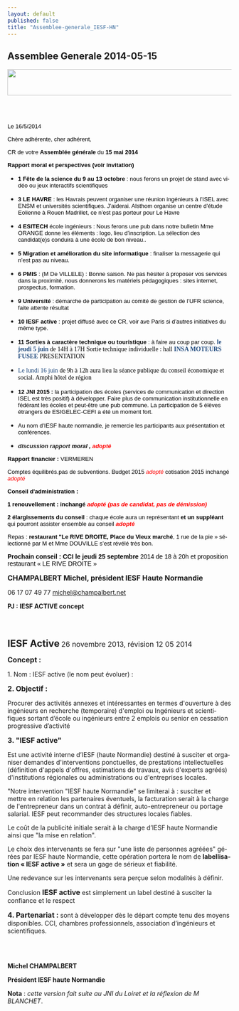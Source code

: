 ```yaml
---
layout: default
published: false
title: "Assemblee-generale_IESF-HN"
---
```


## Assemblee Generale 2014-05-15


<BODY LANG="fr-FR" LINK="#0000ff" DIR="LTR">
<P STYLE="margin-bottom: 0.02in"><IMG SRC="i_b39efb477ddacd5a_html_17d96a84.jpg" NAME="Image 4" ALIGN=BOTTOM WIDTH=605 HEIGHT=59 BORDER=0></P>
<P STYLE="margin-bottom: 0.02in"><BR><BR>
</P>
<P STYLE="margin-bottom: 0.02in"><FONT COLOR="#000000"><FONT FACE="Arial, serif"><FONT SIZE=2>Le
16/5/2014</FONT></FONT></FONT></P>
<P STYLE="margin-bottom: 0.02in"><FONT COLOR="#000000"><FONT FACE="Arial, serif"><FONT SIZE=2>Chère
adhérente, cher adhérent,</FONT></FONT></FONT></P>
<P STYLE="margin-bottom: 0.02in"><FONT COLOR="#000000"><FONT FACE="Arial, serif"><FONT SIZE=2>CR
de votre </FONT></FONT></FONT><FONT COLOR="#000000"><FONT FACE="Arial, serif"><FONT SIZE=2><B>Assemblée
générale </B></FONT></FONT></FONT><FONT COLOR="#000000"><FONT FACE="Arial, serif"><FONT SIZE=2>du
</FONT></FONT></FONT><FONT COLOR="#000000"><FONT FACE="Arial, serif"><FONT SIZE=2><B>15
mai 2014</B></FONT></FONT></FONT></P>
<P STYLE="margin-bottom: 0.02in"><FONT COLOR="#000000"><FONT FACE="Arial, serif"><FONT SIZE=2><B>Rapport
moral et perspectives (voir invitation)</B></FONT></FONT></FONT></P>
<UL>
	<LI><P STYLE="margin-bottom: 0.02in"><FONT COLOR="#000000"><FONT FACE="Arial, serif"><FONT SIZE=2><B>1
	Fête de la science du 9 au 13 octobre </B></FONT></FONT></FONT><FONT COLOR="#000000"><FONT FACE="Arial, serif"><FONT SIZE=2>:
	nous ferons un projet de stand avec vidéo ou jeux interactifs
	scientifiques</FONT></FONT></FONT></P>
	<LI><P STYLE="margin-bottom: 0.02in"><FONT COLOR="#000000"><FONT FACE="Arial, serif"><FONT SIZE=2><B>3
	LE HAVRE </B></FONT></FONT></FONT><FONT COLOR="#000000"><FONT FACE="Arial, serif"><FONT SIZE=2>:
	les Havrais peuvent organiser une réunion ingénieurs à l’ISEL
	avec ENSM et universités scientifiques. J’aiderai. Alsthom
	organise un centre d’étude Eolienne à Rouen Madrillet, ce n’est
	pas porteur pour Le Havre</FONT></FONT></FONT></P>
	<LI><P STYLE="margin-bottom: 0.02in"><FONT COLOR="#000000"><FONT FACE="Arial, serif"><FONT SIZE=2><B>4
	ESITECH </B></FONT></FONT></FONT><FONT COLOR="#000000"><FONT FACE="Arial, serif"><FONT SIZE=2>école
	ingénieurs : Nous ferons une pub dans notre bulletin Mme ORANGE
	donne les éléments : logo, lieu d’inscription. La sélection des
	candidat(e)s conduira à une école de bon niveau..</FONT></FONT></FONT></P>
	<LI><P STYLE="margin-bottom: 0.02in"><FONT COLOR="#000000"><FONT FACE="Arial, serif"><FONT SIZE=2><B>5
	Migration et amélioration du site informatique </B></FONT></FONT></FONT><FONT COLOR="#000000"><FONT FACE="Arial, serif"><FONT SIZE=2>:
	finaliser la messagerie qui n’est pas au niveau.</FONT></FONT></FONT></P>
	<LI><P STYLE="margin-bottom: 0.02in"><FONT COLOR="#000000"><FONT FACE="Arial, serif"><FONT SIZE=2><B>6
	PMIS </B></FONT></FONT></FONT><FONT COLOR="#000000"><FONT FACE="Arial, serif"><FONT SIZE=2>:
	(M De VILLELE) : Bonne saison. Ne pas hésiter à proposer vos
	services dans la proximité, nous donnerons les matériels
	pédagogiques : sites internet, prospectus, formation.</FONT></FONT></FONT></P>
	<LI><P STYLE="margin-bottom: 0.02in"><FONT COLOR="#000000"><FONT FACE="Arial, serif"><FONT SIZE=2><B>9
	Université </B></FONT></FONT></FONT><FONT COLOR="#000000"><FONT FACE="Arial, serif"><FONT SIZE=2>:
	démarche de participation au comité de gestion de l’UFR science,
	faite attente résultat</FONT></FONT></FONT></P>
	<LI><P STYLE="margin-bottom: 0.02in"><FONT COLOR="#000000"><FONT FACE="Arial, serif"><FONT SIZE=2><B>10
	IESF active </B></FONT></FONT></FONT><FONT COLOR="#000000"><FONT FACE="Arial, serif"><FONT SIZE=2>:
	projet diffusé avec ce CR, voir ave Paris si d’autres initiatives
	du même type.</FONT></FONT></FONT></P>
	<LI><P STYLE="margin-bottom: 0.02in"><FONT COLOR="#000000"><FONT FACE="Arial, serif"><FONT SIZE=2><B>11
	Sorties à caractère technique ou touristique </B></FONT></FONT></FONT><FONT COLOR="#000000"><FONT FACE="Arial, serif"><FONT SIZE=2>:
	à faire au coup par coup. </FONT></FONT></FONT><FONT COLOR="#1f497d"><FONT FACE="Calibri,Bold, serif"><B>le
	jeudi 5 juin </B></FONT></FONT><FONT COLOR="#000000"><FONT FACE="Calibri, serif">de
	14H à 17H Sortie technique individuelle : hall </FONT></FONT><FONT COLOR="#1f497d"><FONT FACE="Calibri,Bold, serif"><B>INSA
	MOTEURS FUSEE </B></FONT></FONT><FONT COLOR="#000000"><FONT FACE="Calibri, serif">PRESENTATION</FONT></FONT></P>
	<LI><P STYLE="margin-bottom: 0.02in"><FONT COLOR="#1f497d"><FONT FACE="Calibri, serif">Le
	lundi 16 juin </FONT></FONT><FONT COLOR="#000000"><FONT FACE="Calibri, serif">de
	9h à 12h aura lieu la séance publique du conseil économique et
	social. Amphi hôtel de région</FONT></FONT></P>
	<LI><P STYLE="margin-bottom: 0.02in"><FONT COLOR="#000000"><FONT FACE="Arial, serif"><FONT SIZE=2><B>12
	JNI 2015 : </B></FONT></FONT></FONT><FONT COLOR="#000000"><FONT FACE="Arial, serif"><FONT SIZE=2>la
	participation des écoles (services de communication et direction
	ISEL est très positif) à développer. Faire plus de communication
	institutionnelle en fédérant les écoles et peut-être une pub
	commune. La participation de 5 élèves étrangers de ESIGELEC-CEFI
	a été un moment fort.</FONT></FONT></FONT></P>
	<LI><P STYLE="margin-bottom: 0.02in"><FONT COLOR="#000000"><FONT FACE="Arial, serif"><FONT SIZE=2>Au
	nom d’IESF haute normandie, je remercie les participants aux
	présentation et conférences.</FONT></FONT></FONT></P>
	<LI><P STYLE="margin-bottom: 0.02in"><FONT FACE="Arial, serif"><FONT SIZE=2><I><B>discussion
	rapport </B></I></FONT></FONT><FONT COLOR="#000000"><FONT FACE="Arial, serif"><FONT SIZE=2><I><B>moral
	, </B></I></FONT></FONT></FONT><FONT COLOR="#ff0000"><FONT FACE="Arial, serif"><FONT SIZE=2><I><B>adopté</B></I></FONT></FONT></FONT></P>
</UL>
<P STYLE="margin-bottom: 0.02in"><FONT COLOR="#000000"><FONT FACE="Arial, serif"><FONT SIZE=2><B>Rapport
financier : </B></FONT></FONT></FONT><FONT COLOR="#000000"><FONT FACE="Arial, serif"><FONT SIZE=2>VERMEREN</FONT></FONT></FONT></P>
<P STYLE="margin-bottom: 0.02in"><FONT COLOR="#000000"><FONT FACE="Arial, serif"><FONT SIZE=2>Comptes
équilibrés.pas de subventions. Budget 2015 </FONT></FONT></FONT><FONT COLOR="#ff0000"><FONT FACE="Arial, serif"><FONT SIZE=2><I>adopté
</I></FONT></FONT></FONT><FONT COLOR="#000000"><FONT FACE="Arial, serif"><FONT SIZE=2>cotisation
2015 inchangé </FONT></FONT></FONT><FONT COLOR="#ff0000"><FONT FACE="Arial, serif"><FONT SIZE=2><I>adopté</I></FONT></FONT></FONT></P>
<P STYLE="margin-bottom: 0.02in"><FONT COLOR="#000000"><FONT FACE="Arial, serif"><FONT SIZE=2><B>Conseil
d'administration :</B></FONT></FONT></FONT></P>
<P STYLE="margin-bottom: 0.02in"><FONT COLOR="#000000"><FONT FACE="Arial, serif"><FONT SIZE=2><B>1
renouvellement : inchangé </B></FONT></FONT></FONT><FONT COLOR="#ff0000"><FONT FACE="Arial, serif"><FONT SIZE=2><I><B>adopté
(pas de candidat, pas de démission)</B></I></FONT></FONT></FONT></P>
<P STYLE="margin-bottom: 0.02in"><FONT COLOR="#000000"><FONT FACE="Arial, serif"><FONT SIZE=2><B>2
élargissements du conseil </B></FONT></FONT></FONT><FONT COLOR="#000000"><FONT FACE="Arial, serif"><FONT SIZE=2>:
chaque école aura un représentant </FONT></FONT></FONT><FONT COLOR="#000000"><FONT FACE="Arial, serif"><FONT SIZE=2><B>et
un suppléant </B></FONT></FONT></FONT><FONT COLOR="#000000"><FONT FACE="Arial, serif"><FONT SIZE=2>qui
pourront assister ensemble au conseil </FONT></FONT></FONT><FONT COLOR="#ff0000"><FONT FACE="Arial, serif"><FONT SIZE=2><I><B>adopté</B></I></FONT></FONT></FONT></P>
<P STYLE="margin-bottom: 0.02in"><FONT COLOR="#000000"><FONT FACE="Arial, serif"><FONT SIZE=2>Repas
: </FONT></FONT></FONT><FONT COLOR="#000000"><FONT FACE="Arial, serif"><FONT SIZE=2><B>restaurant
&quot;Le RIVE DROITE, Place du Vieux marché</B></FONT></FONT></FONT><FONT COLOR="#000000"><FONT FACE="Arial, serif"><FONT SIZE=2>,
1 rue de la pie » sélectionné par M et Mme DOUVILLE s’est révélé
très bon.</FONT></FONT></FONT></P>
<P STYLE="margin-bottom: 0.02in"><FONT COLOR="#000000"><FONT FACE="Arial, serif"><B>Prochain
conseil : CCI le jeudi 25 septembre </B></FONT></FONT><FONT COLOR="#000000"><FONT FACE="Arial, serif">2014
de 18 à 20h et proposition restaurant «&nbsp;LE RIVE DROITE&nbsp;»</FONT></FONT></P>
<P STYLE="margin-bottom: 0.02in"><FONT SIZE=3><B>CHAMPALBERT Michel,
président IESF Haute Normandie</B></FONT></P>
<P STYLE="margin-bottom: 0.02in">06 17 07 49
77		<A HREF="mailto:michel@champalbert.net">michel@champalbert.net</A></P>
<P STYLE="margin-bottom: 0.02in"><B>PJ&nbsp;: IESF ACTIVE concept</B></P>
<P STYLE="margin-bottom: 0.02in"><BR><BR>
</P>
<P STYLE="margin-bottom: 0.02in; page-break-before: always"><FONT SIZE=4 STYLE="font-size: 16pt"><B>IESF
Active</B></FONT><FONT SIZE=3><B> </B></FONT><FONT SIZE=3>26 novembre
2013, révision 12 05 2014</FONT></P>
<P STYLE="margin-bottom: 0.02in"><FONT SIZE=3><B>Concept :</B></FONT></P>
<P STYLE="margin-bottom: 0.02in">1. Nom : IESF active (le nom peut
évoluer) :</P>
<P STYLE="margin-bottom: 0.02in"><FONT SIZE=3><B>2. Objectif :</B></FONT></P>
<P STYLE="margin-bottom: 0.02in">Procurer des activités annexes et
intéressantes en termes d'ouverture à des ingénieurs en recherche
(temporaire) d'emploi ou Ingénieurs et scientifiques sortant d’école
ou ingénieurs entre 2 emplois ou senior en cessation progressive
d’activité</P>
<P STYLE="margin-bottom: 0.02in"><FONT SIZE=3><B>3. &quot;IESF
active&quot;</B></FONT></P>
<P STYLE="margin-bottom: 0.02in">Est une activité interne d’IESF
(haute Normandie) destiné à susciter et organiser demandes
d'interventions ponctuelles, de prestations intellectuelles
(définition d'appels d'offres, estimations de travaux, avis
d'experts agréés) d'institutions régionales ou administrations ou
d'entreprises locales.</P>
<P STYLE="margin-bottom: 0.02in">&quot;Notre intervention &quot;IESF
haute Normandie&quot; se limiterai à : susciter et mettre en
relation les partenaires éventuels, la facturation serait à la
charge de l'entrepreneur dans un contrat à définir,
auto-entrepreneur ou portage salarial. IESF peut recommander des
structures locales fiables.</P>
<P STYLE="margin-bottom: 0.02in">Le coût de la publicité initiale
serait à la charge d’IESF haute Normandie ainsi que &quot;la mise
en relation&quot;.</P>
<P STYLE="margin-bottom: 0.02in">Le choix des intervenants se fera
sur &quot;une liste de personnes agréées&quot; gérées par IESF
haute Normandie, cette opération portera le nom de <B>labellisation
« IESF active »</B> et sera un gage de sérieux et fiabilité.</P>
<P STYLE="margin-bottom: 0.02in">Une redevance sur les intervenants
sera perçue selon modalités à définir.</P>
<P STYLE="margin-bottom: 0.02in">Conclusion <FONT SIZE=3><B>IESF
active</B></FONT> est simplement un label destiné à susciter la
confiance et le respect</P>
<P STYLE="margin-bottom: 0.02in"><FONT SIZE=3><B>4. Partenariat :</B></FONT>
sont à développer dès le départ compte tenu des moyens
disponibles. CCI, chambres professionnels, association d’ingénieurs
et scientifiques.</P>
<P STYLE="margin-bottom: 0.02in"><BR><BR>
</P>
<P STYLE="margin-bottom: 0.02in"><B>Michel CHAMPALBERT</B></P>
<P STYLE="margin-bottom: 0.02in"><B>Président IESF haute Normandie</B></P>
<P STYLE="margin-bottom: 0.02in"><B>Nota</B> : <I>cette version fait
suite au JNI du Loiret et la réflexion de M BLANCHET</I>.</P>
</BODY>
